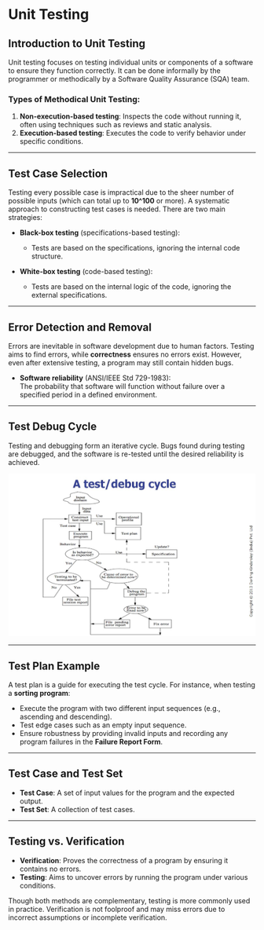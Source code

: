 # Unit Testing

## Introduction to Unit Testing
Unit testing focuses on testing individual units or components of a software to ensure they function correctly. It can be done informally by the programmer or methodically by a Software Quality Assurance (SQA) team.

### Types of Methodical Unit Testing:
1. **Non-execution-based testing**: Inspects the code without running it, often using techniques such as reviews and static analysis.
2. **Execution-based testing**: Executes the code to verify behavior under specific conditions.

---

## Test Case Selection
Testing every possible case is impractical due to the sheer number of possible inputs (which can total up to **10^100** or more). A systematic approach to constructing test cases is needed. There are two main strategies:

- **Black-box testing** (specifications-based testing): 
  - Tests are based on the specifications, ignoring the internal code structure.
  
- **White-box testing** (code-based testing): 
  - Tests are based on the internal logic of the code, ignoring the external specifications.

---

## Error Detection and Removal
Errors are inevitable in software development due to human factors. Testing aims to find errors, while **correctness** ensures no errors exist. However, even after extensive testing, a program may still contain hidden bugs.

- **Software reliability** (ANSI/IEEE Std 729-1983):  
  The probability that software will function without failure over a specified period in a defined environment.

---

## Test Debug Cycle
Testing and debugging form an iterative cycle. Bugs found during testing are debugged, and the software is re-tested until the desired reliability is achieved.

![Test Debug Cycle](images/test-debug-cycle.JPG)

---

## Test Plan Example
A test plan is a guide for executing the test cycle. For instance, when testing a **sorting program**:

- Execute the program with two different input sequences (e.g., ascending and descending).
- Test edge cases such as an empty input sequence.
- Ensure robustness by providing invalid inputs and recording any program failures in the **Failure Report Form**.

---

## Test Case and Test Set
- **Test Case**: A set of input values for the program and the expected output.
- **Test Set**: A collection of test cases.

---

## Testing vs. Verification
- **Verification**: Proves the correctness of a program by ensuring it contains no errors.
- **Testing**: Aims to uncover errors by running the program under various conditions.

Though both methods are complementary, testing is more commonly used in practice. Verification is not foolproof and may miss errors due to incorrect assumptions or incomplete verification.